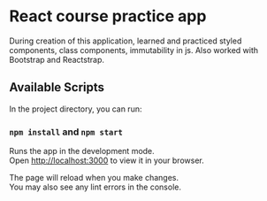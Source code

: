 # React course practice app

During creation of this application, learned and practiced styled components, class components, immutability in js.
Also worked with Bootstrap and Reactstrap.

## Available Scripts

In the project directory, you can run:

### `npm install` and `npm start`

Runs the app in the development mode.\
Open [http://localhost:3000](http://localhost:3000) to view it in your browser.

The page will reload when you make changes.\
You may also see any lint errors in the console.
